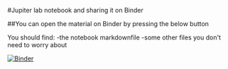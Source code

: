 #Jupiter lab notebook and sharing it on Binder

##You can open the material on Binder by pressing the below button

You should find:
	-the notebook markdownfile
	-some other files you don't need to worry about

[![Binder](https://mybinder.org/badge_logo.svg)](https://mybinder.org/v2/gh/JadwigaBuchwald/jupyterlab-exercise/HEAD)
